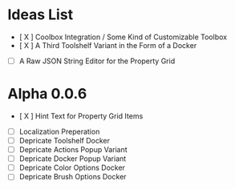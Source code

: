 # Ideas List
- [ X ] Coolbox Integration / Some Kind of Customizable Toolbox
- [ X ] A Third Toolshelf Variant in the Form of a Docker
- [ ] A Raw JSON String Editor for the Property Grid

# Alpha 0.0.6

- [ X ] Hint Text for Property Grid Items
- [ ] Localization Preperation
- [ ] Depricate Toolshelf Docker
- [ ] Depricate Actions Popup Variant
- [ ] Depricate Docker Popup Variant
- [ ] Depricate Color Options Docker
- [ ] Depricate Brush Options Docker

